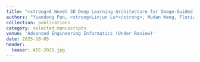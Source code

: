 ```yaml
---
title: "<strong>A Novel 3D Deep Learning Architecture for Image-Guided Pavement Defect Detection in GPR Data</strong>"
authors: "Yuandong Pan, <strong>Linjun Lu*</strong>, Mudan Wang, Florian Noichl, Fan Xue, Brian Sheil, Lavindra de Silva, André Borrmann, Ioannis Brilakis"
collection: publications
category: selected_manuscripts
venue: 'Advanced Engineering Informatics (Under Review)'
date: 2025-10-05
header:
  teaser: AIE-2025.jpg
---
```

